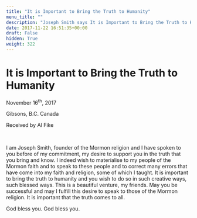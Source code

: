 ```yaml
---
title: "It is Important to Bring the Truth to Humanity"
menu_title: ""
description: "Joseph Smith says It is Important to Bring the Truth to Humanity"
date: 2017-11-22 16:51:35+00:00
draft: False
hidden: True
weight: 322
---
```

# It is Important to Bring the Truth to Humanity

November 16<sup>th</sup>, 2017

Gibsons, B.C. Canada

Received by Al Fike

 

I am Joseph Smith, founder of the Mormon religion and I have spoken to you before of my commitment, my desire to support you in the truth that you bring and know. I indeed wish to materialise to my people of the Mormon faith and to speak to these people and to correct many errors that have come into my faith and religion, some of which I taught. It is important to bring the truth to humanity and you wish to do so in such creative ways, such blessed ways. This is a beautiful venture, my friends. May you be successful and may I fulfill this desire to speak to those of the Mormon religion. It is important that the truth comes to all.

God bless you. God bless you.